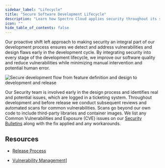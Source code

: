 ```yaml
---
sidebar_label: "Lifecycle"
title: "Secure Software Development Lifecycle"
description: "Learn how Spectro Cloud applies security throughout its software development lifecycle."
icon: ""
hide_table_of_contents: false
---
```


Our proactive shift left approach to making security an integral part of our development process ensures we detect and address vulnerabilities and design flaws early in the development cycle. By integrating security into every stage of the development lifecycle, we improve our software quality and reduce vulnerabilities while minimizing manual intervention and potential human error.

![Secure development flow from feature definition and design to development and release](/security_dev_lifecycle.webp)

Our Security team is involved early in the design process and identifies real and potential issues, which are logged in a
ticketing system. Throughout development and before release we conduct subsequent reviews and automated scans for common
vulnerabilities. Scans go beyond our own code to include third-party libraries and container images. We list any Common Vulnerabilities and Exposure (CVE) issues on our [Security Bulletins](../security-bulletins/security-bulletins.md) along with the fix applied and any workarounds.



## Resources

- [Release Process](release-process.md)

- [Vulnerability Management](../vulnerability-management/vulnerability-management.md)]
